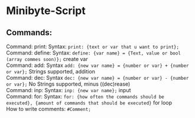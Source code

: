 # Minibyte-Script
## Commands:  
Command: print: Syntax: `print: {text or var that u want to print};`  
Command: define: Syntax: `define: {var name} = {Text, value or bool (array commes soon)};` create var  
Command: add: Syntax `add: {new var name} = {number or var} + {number or var};` Strings supported, addition    
Command: dec: Syntax `dec: {new var name} = {number or var} - {number or var};` No Strings supported, minus ((dec)rease)   
Command: inp: Syntax: `inp: {new var name};` input  
Command: for: Syntax: `for: {how often the commands should be executed}, {amount of commands that should be executed}` for loop  
How to write comments: `#Comment;`  
  
